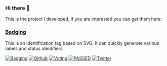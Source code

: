 ### Hi there 👋

This is the project I developed, if you are interested you can get them here:

### [Badging](https://badging.now.sh)

This is an identification tag based on SVG, It can quickly generate various labels and status identifiers

[![Badging](https://badging.now.sh/static/label/tag/555/V1.0/84bf96/Beta/F82?icon=tag)](https://badging.now.sh)
[![Github](https://badging.now.sh/static/label/Github/03a9f4?logo=github)](https://badging.now.sh)
[![Voting](https://badging.now.sh/static/label/80%25/0b0/Voting/555/20%25/F15?stroke=555)](https://badging.now.sh)
[![PASSED](https://badging.now.sh/static/label/PASSED/4c1)](https://badging.now.sh)
[![Twitter](https://badging.now.sh/static/label/Yakeing/555?opacity=1&icon=twitter&iconcolor=3bc8f4)](https://badging.now.sh)
